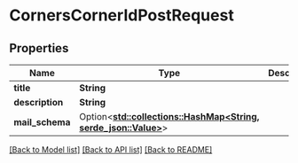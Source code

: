 # CornersCornerIdPostRequest

## Properties

Name | Type | Description | Notes
------------ | ------------- | ------------- | -------------
**title** | **String** |  | 
**description** | **String** |  | 
**mail_schema** | Option<[**std::collections::HashMap<String, serde_json::Value>**](serde_json::Value.md)> |  | [optional]

[[Back to Model list]](../README.md#documentation-for-models) [[Back to API list]](../README.md#documentation-for-api-endpoints) [[Back to README]](../README.md)


